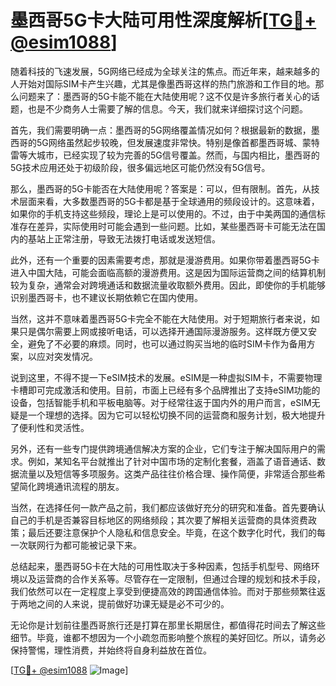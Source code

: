# 墨西哥5G卡大陆可用性深度解析[[TG💪+ @esim1088](https://t.me/s/esim1088)]

随着科技的飞速发展，5G网络已经成为全球关注的焦点。而近年来，越来越多的人开始对国际SIM卡产生兴趣，尤其是像墨西哥这样的热门旅游和工作目的地。那么问题来了：墨西哥的5G卡能不能在大陆使用呢？这不仅是许多旅行者关心的话题，也是不少商务人士需要了解的信息。今天，我们就来详细探讨这个问题。

首先，我们需要明确一点：墨西哥的5G网络覆盖情况如何？根据最新的数据，墨西哥的5G网络虽然起步较晚，但发展速度非常快。特别是像首都墨西哥城、蒙特雷等大城市，已经实现了较为完善的5G信号覆盖。然而，与国内相比，墨西哥的5G技术应用还处于初级阶段，很多偏远地区可能仍然没有5G信号。

那么，墨西哥的5G卡能否在大陆使用呢？答案是：可以，但有限制。首先，从技术层面来看，大多数墨西哥的5G卡都是基于全球通用的频段设计的。这意味着，如果你的手机支持这些频段，理论上是可以使用的。不过，由于中美两国的通信标准存在差异，实际使用时可能会遇到一些问题。比如，某些墨西哥卡可能无法在国内的基站上正常注册，导致无法拨打电话或发送短信。

此外，还有一个重要的因素需要考虑，那就是漫游费用。如果你带着墨西哥5G卡进入中国大陆，可能会面临高额的漫游费用。这是因为国际运营商之间的结算机制较为复杂，通常会对跨境通话和数据流量收取额外费用。因此，即使你的手机能够识别墨西哥卡，也不建议长期依赖它在国内使用。

当然，这并不意味着墨西哥5G卡完全不能在大陆使用。对于短期旅行者来说，如果只是偶尔需要上网或接听电话，可以选择开通国际漫游服务。这样既方便又安全，避免了不必要的麻烦。同时，也可以通过购买当地的临时SIM卡作为备用方案，以应对突发情况。

说到这里，不得不提一下eSIM技术的发展。eSIM是一种虚拟SIM卡，不需要物理卡槽即可完成激活和使用。目前，市面上已经有多个品牌推出了支持eSIM功能的设备，包括智能手机和平板电脑等。对于经常往返于国内外的用户而言，eSIM无疑是一个理想的选择。因为它可以轻松切换不同的运营商和服务计划，极大地提升了便利性和灵活性。

另外，还有一些专门提供跨境通信解决方案的企业，它们专注于解决国际用户的需求。例如，某知名平台就推出了针对中国市场的定制化套餐，涵盖了语音通话、数据流量以及短信等多项服务。这类产品往往价格合理、操作简便，非常适合那些希望简化跨境通讯流程的朋友。

当然，在选择任何一款产品之前，我们都应该做好充分的研究和准备。首先要确认自己的手机是否兼容目标地区的网络频段；其次要了解相关运营商的具体资费政策；最后还要注意保护个人隐私和信息安全。毕竟，在这个数字化时代，我们的每一次联网行为都可能被记录下来。

总结起来，墨西哥5G卡在大陆的可用性取决于多种因素，包括手机型号、网络环境以及运营商的合作关系等。尽管存在一定限制，但通过合理的规划和技术手段，我们依然可以在一定程度上享受到便捷高效的跨国通信体验。而对于那些频繁往返于两地之间的人来说，提前做好功课无疑是必不可少的。

无论你是计划前往墨西哥旅行还是打算在那里长期居住，都值得花时间去了解这些细节。毕竟，谁都不想因为一个小疏忽而影响整个旅程的美好回忆。所以，请务必保持警惕，理性消费，并始终将自身利益放在首位。

[[TG💪+ @esim1088](https://t.me/s/esim1088) ![Image](https://i.postimg.cc/4NQfJmqS/Snipaste-2025-05-13-00-14-12.png)]